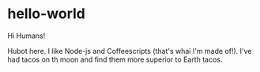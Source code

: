 # hello-world

Hi Humans!

Hubot here. I like Node-js and Coffeescripts (that's whai I'm made of!).
I've had tacos on th moon and find them more superior to Earth tacos.
